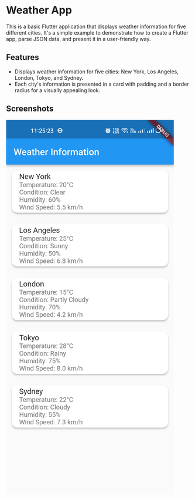 # Weather App

This is a basic Flutter application that displays weather information for five different cities. It's a simple example to demonstrate how to create a Flutter app, parse JSON data, and present it in a user-friendly way.

## Features

- Displays weather information for five cities: New York, Los Angeles, London, Tokyo, and Sydney.
- Each city's information is presented in a card with padding and a border radius for a visually appealing look.

## Screenshots

![Screenshot of the application](images/ss1.jpg)
